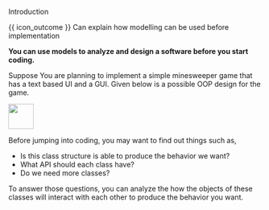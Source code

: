 <span id="title">Introduction</span>

<span id="prereqs"></span>

<span id="outcomes">{{ icon_outcome }} Can explain how modelling can be used before implementation</span>

<div id="body">

**You can use models to analyze and design a software before you start coding.**

Suppose You are planning to implement a simple minesweeper game that has a text based UI and a GUI. Given below is a possible OOP design for the game.

<img src="{{baseUrl}}/modeling/modelingASolution/introduction/images/textLogicMinefieldCell.png" height="50" />
<p/>

Before jumping into coding, you may want to find out things such as,

* Is this class structure is able to produce the behavior we want?
* What API should each class have?
* Do we need more classes?

To answer those questions, you can analyze the how the objects of these classes will interact with each other to produce the behavior you want.

</div>

<div id="extras">
</div>